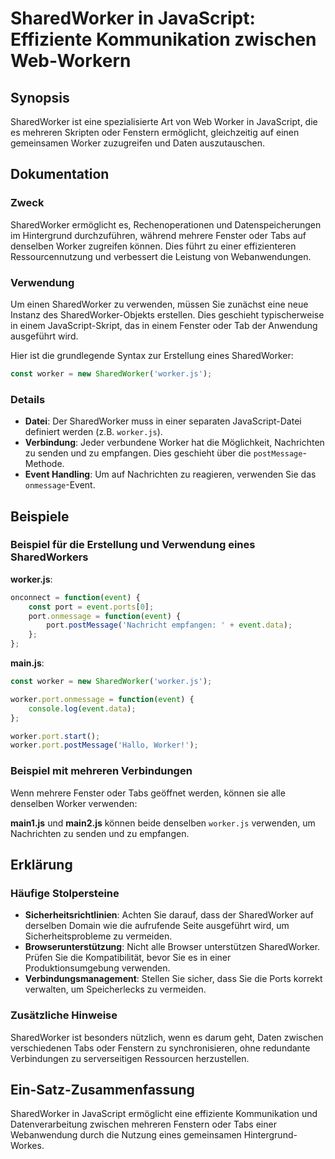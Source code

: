 <!--
Meta Description: # SharedWorker in JavaScript: Effiziente Kommunikation zwischen Web-Workern ## Synopsis SharedWorker ist eine spezialisierte Art von Web Worker in Jav...
Meta Keywords: worker, sharedworker, die, javascript, und
-->

# SharedWorker in JavaScript: Effiziente Kommunikation zwischen Web-Workern

## Synopsis
SharedWorker ist eine spezialisierte Art von Web Worker in JavaScript, die es mehreren Skripten oder Fenstern ermöglicht, gleichzeitig auf einen gemeinsamen Worker zuzugreifen und Daten auszutauschen.

## Dokumentation
### Zweck
SharedWorker ermöglicht es, Rechenoperationen und Datenspeicherungen im Hintergrund durchzuführen, während mehrere Fenster oder Tabs auf denselben Worker zugreifen können. Dies führt zu einer effizienteren Ressourcennutzung und verbessert die Leistung von Webanwendungen.

### Verwendung
Um einen SharedWorker zu verwenden, müssen Sie zunächst eine neue Instanz des SharedWorker-Objekts erstellen. Dies geschieht typischerweise in einem JavaScript-Skript, das in einem Fenster oder Tab der Anwendung ausgeführt wird.

Hier ist die grundlegende Syntax zur Erstellung eines SharedWorker:

```javascript
const worker = new SharedWorker('worker.js');
```

### Details
- **Datei**: Der SharedWorker muss in einer separaten JavaScript-Datei definiert werden (z.B. `worker.js`).
- **Verbindung**: Jeder verbundene Worker hat die Möglichkeit, Nachrichten zu senden und zu empfangen. Dies geschieht über die `postMessage`-Methode.
- **Event Handling**: Um auf Nachrichten zu reagieren, verwenden Sie das `onmessage`-Event.

## Beispiele

### Beispiel für die Erstellung und Verwendung eines SharedWorkers

**worker.js**:
```javascript
onconnect = function(event) {
    const port = event.ports[0];
    port.onmessage = function(event) {
        port.postMessage('Nachricht empfangen: ' + event.data);
    };
};
```

**main.js**:
```javascript
const worker = new SharedWorker('worker.js');

worker.port.onmessage = function(event) {
    console.log(event.data);
};

worker.port.start();
worker.port.postMessage('Hallo, Worker!');
```

### Beispiel mit mehreren Verbindungen
Wenn mehrere Fenster oder Tabs geöffnet werden, können sie alle denselben Worker verwenden:

**main1.js** und **main2.js** können beide denselben `worker.js` verwenden, um Nachrichten zu senden und zu empfangen.

## Erklärung
### Häufige Stolpersteine
- **Sicherheitsrichtlinien**: Achten Sie darauf, dass der SharedWorker auf derselben Domain wie die aufrufende Seite ausgeführt wird, um Sicherheitsprobleme zu vermeiden.
- **Browserunterstützung**: Nicht alle Browser unterstützen SharedWorker. Prüfen Sie die Kompatibilität, bevor Sie es in einer Produktionsumgebung verwenden.
- **Verbindungsmanagement**: Stellen Sie sicher, dass Sie die Ports korrekt verwalten, um Speicherlecks zu vermeiden.

### Zusätzliche Hinweise
SharedWorker ist besonders nützlich, wenn es darum geht, Daten zwischen verschiedenen Tabs oder Fenstern zu synchronisieren, ohne redundante Verbindungen zu serverseitigen Ressourcen herzustellen.

## Ein-Satz-Zusammenfassung
SharedWorker in JavaScript ermöglicht eine effiziente Kommunikation und Datenverarbeitung zwischen mehreren Fenstern oder Tabs einer Webanwendung durch die Nutzung eines gemeinsamen Hintergrund-Workes.